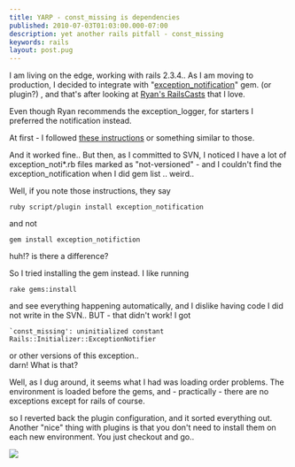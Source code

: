 ```yaml
---
title: YARP - const_missing is dependencies
published: 2010-07-03T01:03:00.000-07:00
description: yet another rails pitfall - const_missing
keywords: rails
layout: post.pug
---
```





I am living on the edge, working with rails 2.3.4.. As I am moving to production, I decided to integrate with "[exception_notification](http://github.com/rails/exception_notification)" gem. (or plugin?) , and that's after looking at [Ryan's RailsCasts](http://railscasts.com/episodes/104-exception-notifications) that I love.  

Even though Ryan recommends the exception_logger, for starters I preferred the notification instead.  

At first - I followed [these instructions](http://engtech.wordpress.com/2008/02/06/rails-guide-exception-notifier-plugin/) or something similar to those.  

And it worked fine.. But then, as I committed to SVN, I noticed I have a lot of exception_noti*.rb files marked as "not-versioned" - and I couldn't find the exception_notification when I did gem list .. weird..  

Well, if you note those instructions, they say  

```
ruby script/plugin install exception_notification
```

and not  

```
gem install exception_notifiction
```

huh!? is there a difference?  

So I tried installing the gem instead. I like running  

```
rake gems:install
```

and see everything happening automatically, and I dislike having code I did not write in the SVN.. BUT - that didn't work! I got  

```
`const_missing': uninitialized constant Rails::Initializer::ExceptionNotifier
```

or other versions of this exception..  
darn! What is that?  

Well, as I dug around, it seems what I had was loading order problems. The environment is loaded before the gems, and - practically - there are no exceptions except for rails of course.  

so I reverted back the plugin configuration, and it sorted everything out.  
Another "nice" thing with plugins is that you don't need to install them on each new environment. You just checkout and go..

[![](http://3.bp.blogspot.com/_J3A8WqpdCX0/S82ZwITYVxI/AAAAAAAAAiE/pGk-YNcy4I8/s1600/rails_pothole.png)](http://3.bp.blogspot.com/_J3A8WqpdCX0/S82ZwITYVxI/AAAAAAAAAiE/pGk-YNcy4I8/s1600/rails_pothole.png)